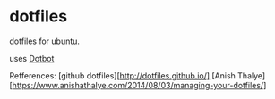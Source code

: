 # dotfiles
dotfiles for ubuntu.

uses [Dotbot][dotbot]

Refferences:
[github dotfiles][http://dotfiles.github.io/]
[Anish Thalye][https://www.anishathalye.com/2014/08/03/managing-your-dotfiles/]

[dotbot]: https://github.com/anishathalye/dotbot

